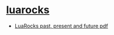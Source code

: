 # [luarocks](https://github.com/keplerproject/luarocks)

* [LuaRocks past, present and future pdf](http://www.lua.org/wshop13/Muhammad.pdf)
